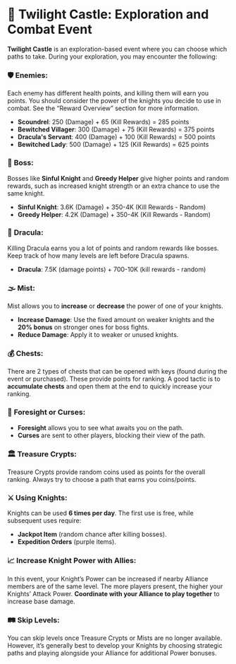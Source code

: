 # 🏰 Twilight Castle: Exploration and Combat Event

**Twilight Castle** is an exploration-based event where you can choose which paths to take. During your exploration, you may encounter the following:

### 🛡️ **Enemies**:
Each enemy has different health points, and killing them will earn you points. You should consider the power of the knights you decide to use in combat. See the “Reward Overview” section for more information.

- **Scoundrel**: 250 (Damage) + 65 (Kill Rewards) = 285 points
- **Bewitched Villager**: 300 (Damage) + 75 (Kill Rewards) = 375 points
- **Dracula's Servant**: 400 (Damage) + 100 (Kill Rewards) = 500 points
- **Bewitched Lady**: 500 (Damage) + 125 (Kill Rewards) = 625 points

### 👑 **Boss**:
Bosses like **Sinful Knight** and **Greedy Helper** give higher points and random rewards, such as increased knight strength or an extra chance to use the same knight.

- **Sinful Knight**: 3.6K (Damage) + 350-4K (Kill Rewards - Random)
- **Greedy Helper**: 4.2K (Damage) + 350-4K (Kill Rewards - Random)

### 🦇 **Dracula**:
Killing Dracula earns you a lot of points and random rewards like bosses. Keep track of how many levels are left before Dracula spawns.

- **Dracula**: 7.5K (damage points) + 700-10K (kill rewards - random)

### 🌫️ **Mist**:
Mist allows you to **increase** or **decrease** the power of one of your knights.
- **Increase Damage**: Use the fixed amount on weaker knights and the **20% bonus** on stronger ones for boss fights.
- **Reduce Damage**: Apply it to weaker or unused knights.

### 💰 **Chests**:
There are 2 types of chests that can be opened with keys (found during the event or purchased). These provide points for ranking. A good tactic is to **accumulate chests** and open them at the end to quickly increase your ranking.

### 🔮 **Foresight or Curses**:
- **Foresight** allows you to see what awaits you on the path.
- **Curses** are sent to other players, blocking their view of the path.

### 🏛️ **Treasure Crypts**:
Treasure Crypts provide random coins used as points for the overall ranking. Always try to choose a path that earns you coins/points.

### ⚔️ **Using Knights**:
Knights can be used **6 times per day**. The first use is free, while subsequent uses require:
- **Jackpot Item** (random chance after killing bosses).
- **Expedition Orders** (purple items).

### 📈 **Increase Knight Power with Allies**:
In this event, your Knight’s Power can be increased if nearby Alliance members are of the same level. The more players present, the higher your Knights’ Attack Power. **Coordinate with your Alliance to play together** to increase base damage.

### 🛤️ **Skip Levels**:
You can skip levels once Treasure Crypts or Mists are no longer available. However, it’s generally best to develop your Knights by choosing strategic paths and playing alongside your Alliance for additional Power bonuses.